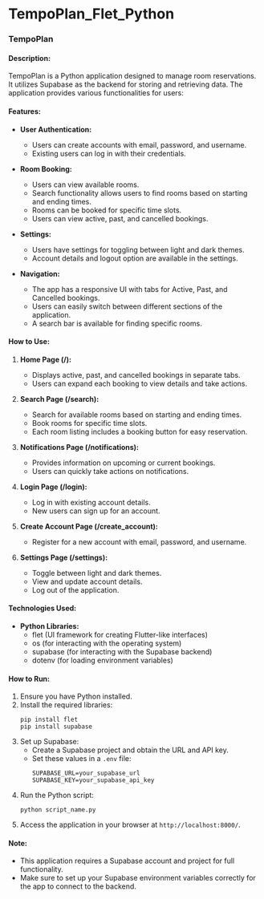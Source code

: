 # TempoPlan_Flet_Python
 
### TempoPlan

#### Description:
TempoPlan is a Python application designed to manage room reservations. It utilizes Supabase as the backend for storing and retrieving data. The application provides various functionalities for users:

#### Features:
- **User Authentication:**
  - Users can create accounts with email, password, and username.
  - Existing users can log in with their credentials.

- **Room Booking:**
  - Users can view available rooms.
  - Search functionality allows users to find rooms based on starting and ending times.
  - Rooms can be booked for specific time slots.
  - Users can view active, past, and cancelled bookings.

- **Settings:**
  - Users have settings for toggling between light and dark themes.
  - Account details and logout option are available in the settings.

- **Navigation:**
  - The app has a responsive UI with tabs for Active, Past, and Cancelled bookings.
  - Users can easily switch between different sections of the application.
  - A search bar is available for finding specific rooms.

#### How to Use:
1. **Home Page (/):**
   - Displays active, past, and cancelled bookings in separate tabs.
   - Users can expand each booking to view details and take actions.
   
2. **Search Page (/search):**
   - Search for available rooms based on starting and ending times.
   - Book rooms for specific time slots.
   - Each room listing includes a booking button for easy reservation.

3. **Notifications Page (/notifications):**
   - Provides information on upcoming or current bookings.
   - Users can quickly take actions on notifications.

4. **Login Page (/login):**
   - Log in with existing account details.
   - New users can sign up for an account.

5. **Create Account Page (/create_account):**
   - Register for a new account with email, password, and username.

6. **Settings Page (/settings):**
   - Toggle between light and dark themes.
   - View and update account details.
   - Log out of the application.

#### Technologies Used:
- **Python Libraries:**
  - flet (UI framework for creating Flutter-like interfaces)
  - os (for interacting with the operating system)
  - supabase (for interacting with the Supabase backend)
  - dotenv (for loading environment variables)

#### How to Run:
1. Ensure you have Python installed.
2. Install the required libraries:
   ```
   pip install flet 
   pip install supabase 
   
   ```
3. Set up Supabase:
   - Create a Supabase project and obtain the URL and API key.
   - Set these values in a `.env` file:
     ```
     SUPABASE_URL=your_supabase_url
     SUPABASE_KEY=your_supabase_api_key
     ```
4. Run the Python script:
   ```
   python script_name.py
   ```
5. Access the application in your browser at `http://localhost:8000/`.

#### Note:
- This application requires a Supabase account and project for full functionality.
- Make sure to set up your Supabase environment variables correctly for the app to connect to the backend.